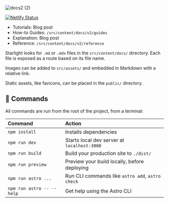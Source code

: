 ![docs2 (2)](https://github.com/tauri-apps/tauri-docs/assets/61861940/ab6fd2f5-07b7-46b2-9125-77cba0064c1b)

[![Netlify Status](https://api.netlify.com/api/v1/badges/6dc81a5e-32ac-46f4-80c5-198f4a536e26/deploy-status)](https://app.netlify.com/sites/tauri-docs-starlight/deploys)

- Tutorials: Blog post
- How-to Guides: `/src/content/docs/v2/guides`
- Explanation: Blog post
- Reference: `/src/content/docs/v2/reference`

Starlight looks for `.md` or `.mdx` files in the `src/content/docs/` directory. Each file is exposed as a route based on its file name.

Images can be added to `src/assets/` and embedded in Markdown with a relative link.

Static assets, like favicons, can be placed in the `public/` directory.

## 🧞 Commands

All commands are run from the root of the project, from a terminal:

| Command                   | Action                                           |
| :------------------------ | :----------------------------------------------- |
| `npm install`             | Installs dependencies                            |
| `npm run dev`             | Starts local dev server at `localhost:3000`      |
| `npm run build`           | Build your production site to `./dist/`          |
| `npm run preview`         | Preview your build locally, before deploying     |
| `npm run astro ...`       | Run CLI commands like `astro add`, `astro check` |
| `npm run astro -- --help` | Get help using the Astro CLI                     |
